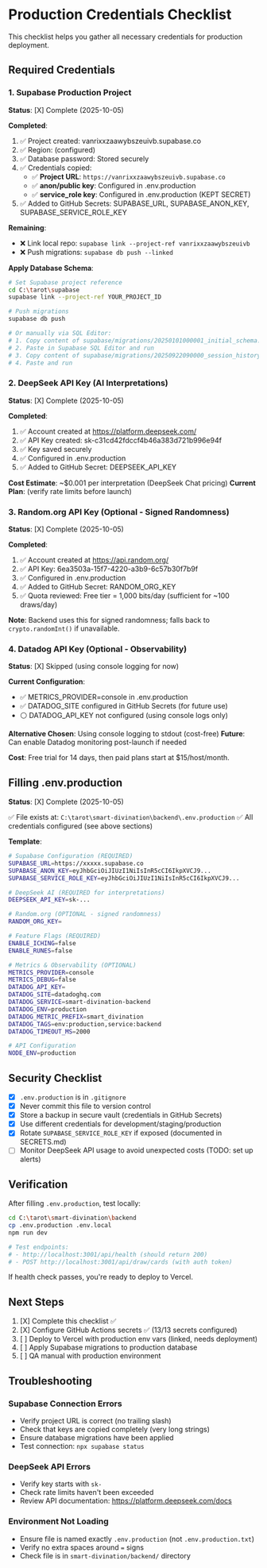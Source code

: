 # Production Credentials Checklist

This checklist helps you gather all necessary credentials for production deployment.

## Required Credentials

### 1. Supabase Production Project

**Status**: [X] Complete (2025-10-05)

**Completed**:
1. ✅ Project created: vanrixxzaawybszeuivb.supabase.co
2. ✅ Region: (configured)
3. ✅ Database password: Stored securely
4. ✅ Credentials copied:
   - ✅ **Project URL**: `https://vanrixxzaawybszeuivb.supabase.co`
   - ✅ **anon/public key**: Configured in .env.production
   - ✅ **service_role key**: Configured in .env.production (KEPT SECRET)
5. ✅ Added to GitHub Secrets: SUPABASE_URL, SUPABASE_ANON_KEY, SUPABASE_SERVICE_ROLE_KEY

**Remaining**:
- ❌ Link local repo: `supabase link --project-ref vanrixxzaawybszeuivb`
- ❌ Push migrations: `supabase db push --linked`

**Apply Database Schema**:
```bash
# Set Supabase project reference
cd C:\tarot\supabase
supabase link --project-ref YOUR_PROJECT_ID

# Push migrations
supabase db push

# Or manually via SQL Editor:
# 1. Copy content of supabase/migrations/20250101000001_initial_schema.sql
# 2. Paste in Supabase SQL Editor and run
# 3. Copy content of supabase/migrations/20250922090000_session_history_schema.sql
# 4. Paste and run
```

### 2. DeepSeek API Key (AI Interpretations)

**Status**: [X] Complete (2025-10-05)

**Completed**:
1. ✅ Account created at https://platform.deepseek.com/
2. ✅ API Key created: sk-c31cd42fdccf4b46a383d721b996e94f
3. ✅ Key saved securely
4. ✅ Configured in .env.production
5. ✅ Added to GitHub Secret: DEEPSEEK_API_KEY

**Cost Estimate**: ~$0.001 per interpretation (DeepSeek Chat pricing)
**Current Plan**: (verify rate limits before launch)

### 3. Random.org API Key (Optional - Signed Randomness)

**Status**: [X] Complete (2025-10-05)

**Completed**:
1. ✅ Account created at https://api.random.org/
2. ✅ API Key: 6ea3503a-15f7-4220-a3b9-6c57b30f7b9f
3. ✅ Configured in .env.production
4. ✅ Added to GitHub Secret: RANDOM_ORG_KEY
5. ✅ Quota reviewed: Free tier = 1,000 bits/day (sufficient for ~100 draws/day)

**Note**: Backend uses this for signed randomness; falls back to `crypto.randomInt()` if unavailable.

### 4. Datadog API Key (Optional - Observability)

**Status**: [X] Skipped (using console logging for now)

**Current Configuration**:
- ✅ METRICS_PROVIDER=console in .env.production
- ✅ DATADOG_SITE configured in GitHub Secrets (for future use)
- ⚪ DATADOG_API_KEY not configured (using console logs only)

**Alternative Chosen**: Using console logging to stdout (cost-free)
**Future**: Can enable Datadog monitoring post-launch if needed

**Cost**: Free trial for 14 days, then paid plans start at $15/host/month.

## Filling .env.production

**Status**: [X] Complete (2025-10-05)

✅ File exists at: `C:\tarot\smart-divination\backend\.env.production`
✅ All credentials configured (see above sections)

**Template**:
```bash
# Supabase Configuration (REQUIRED)
SUPABASE_URL=https://xxxxx.supabase.co
SUPABASE_ANON_KEY=eyJhbGciOiJIUzI1NiIsInR5cCI6IkpXVCJ9...
SUPABASE_SERVICE_ROLE_KEY=eyJhbGciOiJIUzI1NiIsInR5cCI6IkpXVCJ9...

# DeepSeek AI (REQUIRED for interpretations)
DEEPSEEK_API_KEY=sk-...

# Random.org (OPTIONAL - signed randomness)
RANDOM_ORG_KEY=

# Feature Flags (REQUIRED)
ENABLE_ICHING=false
ENABLE_RUNES=false

# Metrics & Observability (OPTIONAL)
METRICS_PROVIDER=console
METRICS_DEBUG=false
DATADOG_API_KEY=
DATADOG_SITE=datadoghq.com
DATADOG_SERVICE=smart-divination-backend
DATADOG_ENV=production
DATADOG_METRIC_PREFIX=smart_divination
DATADOG_TAGS=env:production,service:backend
DATADOG_TIMEOUT_MS=2000

# API Configuration
NODE_ENV=production
```

## Security Checklist

- [X] `.env.production` is in `.gitignore`
- [X] Never commit this file to version control
- [X] Store a backup in secure vault (credentials in GitHub Secrets)
- [X] Use different credentials for development/staging/production
- [X] Rotate `SUPABASE_SERVICE_ROLE_KEY` if exposed (documented in SECRETS.md)
- [ ] Monitor DeepSeek API usage to avoid unexpected costs (TODO: set up alerts)

## Verification

After filling `.env.production`, test locally:

```bash
cd C:\tarot\smart-divination\backend
cp .env.production .env.local
npm run dev

# Test endpoints:
# - http://localhost:3001/api/health (should return 200)
# - POST http://localhost:3001/api/draw/cards (with auth token)
```

If health check passes, you're ready to deploy to Vercel.

## Next Steps

1. [X] Complete this checklist ✅
2. [X] Configure GitHub Actions secrets ✅ (13/13 secrets configured)
3. [ ] Deploy to Vercel with production env vars (linked, needs deployment)
4. [ ] Apply Supabase migrations to production database
5. [ ] QA manual with production environment

## Troubleshooting

### Supabase Connection Errors
- Verify project URL is correct (no trailing slash)
- Check that keys are copied completely (very long strings)
- Ensure database migrations have been applied
- Test connection: `npx supabase status`

### DeepSeek API Errors
- Verify key starts with `sk-`
- Check rate limits haven't been exceeded
- Review API documentation: https://platform.deepseek.com/docs

### Environment Not Loading
- Ensure file is named exactly `.env.production` (not `.env.production.txt`)
- Verify no extra spaces around `=` signs
- Check file is in `smart-divination/backend/` directory
